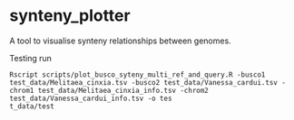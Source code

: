 # synteny_plotter

A tool to visualise synteny relationships between genomes.

Testing run

```
Rscript scripts/plot_busco_syteny_multi_ref_and_query.R -busco1 test_data/Melitaea_cinxia.tsv -busco2 test_data/Vanessa_cardui.tsv -chrom1 test_data/Melitaea_cinxia_info.tsv -chrom2 test_data/Vanessa_cardui_info.tsv -o tes
t_data/test
```